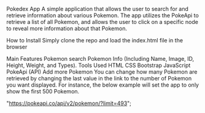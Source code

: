 Pokedex App
A simple application that allows the user to search for and retrieve information about various Pokemon. The app utilizes the PokeApi to retrieve a list of all Pokemon, and allows the user to click on a specific node to reveal more information about that Pokemon.

How to Install
Simply clone the repo and load the index.html file in the browser

Main Features
Pokemon search
Pokemon Info (Including Name, Image, ID, Height, Weight, and Types).
Tools Used
HTML
CSS
Bootstrap
JavaScript
PokeApi (API)
Add more Pokemon
You can change how many Pokemon are retrieved by changing the last value in the link to the number of Pokemon you want displayed. For instance, the below example will set the app to only show the first 500 Pokemon.

"https://pokeapi.co/api/v2/pokemon/?limit=493";
